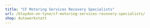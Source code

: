 ```yaml
---
title: "CF Motoring Services Recovery Specialists"
url: /blaydon-on-tyne/cf-motoring-services-recovery-specialists/
shop: Autowerkstatt
---
```

